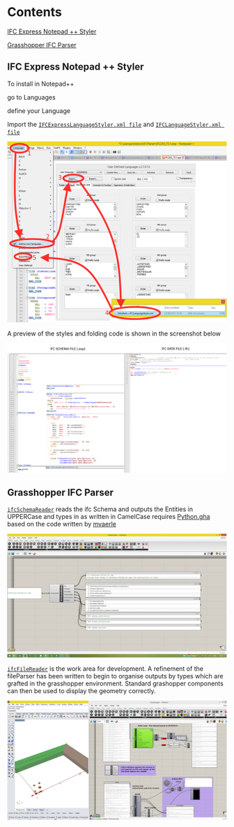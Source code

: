 # Contents
[IFC Express Notepad ++ Styler](https://github.com/JulesBuh/ifcParser#ifc-express-notepad--styler)

[Grasshopper IFC Parser](https://github.com/JulesBuh/ifcParser#grasshopper-ifc-parser)


## IFC Express Notepad ++ Styler

To install in Notepad++

go to Languages

define your Language
	
Import the [`IFCExpressLanguageStyler.xml file`](NotePad_Styles/NotePad++IFCExpressLanguageStyler.xml) and [`IFCLanguageStyler.xml file`](NotePad_Styles/NotePad++IFCLanguageStyler.xml)

![Screenshot](img/install.png) 
	
A preview of the styles and folding code is shown in the screenshot below
	
![Screenshot](img/stylePreview.png) 

## Grasshopper IFC Parser
 [`ifcSchemaReader`](Grasshopper_Components/WIP/ifcSchemaReader.ghuser) reads the ifc Schema and outputs the Entities in UPPERCase and types in as written in CamelCase
 requires [Python.gha](https://github.com/mcneel/ghpython) based on the code written by [mvaerle](https://github.com/mvaerle/python-ifc)
 
 ![Screenshot schema reader](img/GHScreenshot.png)
 
  [`ifcFileReader`](Grasshopper_Components/WIP/ifcParser.gh) is the work area for development. A refinement of the fileParser has been written to begin to organise outputs by types which are grafted in the grasshopper environment. Standard grashopper components can then be used to display the geometry correctly.
 
 ![Screenshot_file_reader](img/GHScreenShot2.png)
 